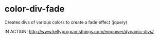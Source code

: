# color-div-fade
Creates divs of various colors to create a fade effect (jquery)

IN ACTION!
http://www.kellyprogramsthings.com/empower/dynamic-divs/
